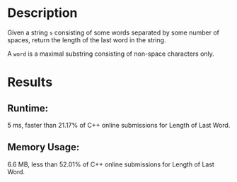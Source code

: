 # Description
Given a string `s` consisting of some words separated by some number of spaces, return the length of the last word in the string.

A `word` is a maximal substring consisting of non-space characters only.

# Results
## Runtime: 
5 ms, faster than 21.17% of C++ online submissions for Length of Last Word.
## Memory Usage: 
6.6 MB, less than 52.01% of C++ online submissions for Length of Last Word.

